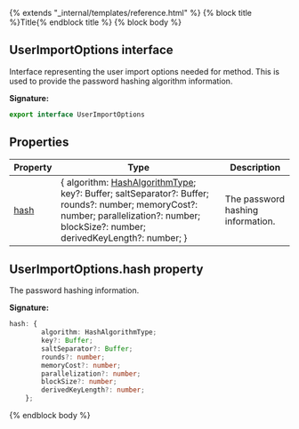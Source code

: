 {% extends "_internal/templates/reference.html" %}
{% block title %}Title{% endblock title %}
{% block body %}

## UserImportOptions interface

Interface representing the user import options needed for  method. This is used to provide the password hashing algorithm information.

<b>Signature:</b>

```typescript
export interface UserImportOptions 
```

## Properties

|  Property | Type | Description |
|  --- | --- | --- |
|  [hash](./firebase-admin_auth.userimportoptions.md#userimportoptionshash_property) | { algorithm: [HashAlgorithmType](./firebase-admin_.md#hashalgorithmtype_type)<!-- -->; key?: Buffer; saltSeparator?: Buffer; rounds?: number; memoryCost?: number; parallelization?: number; blockSize?: number; derivedKeyLength?: number; } | The password hashing information. |

## UserImportOptions.hash property

The password hashing information.

<b>Signature:</b>

```typescript
hash: {
        algorithm: HashAlgorithmType;
        key?: Buffer;
        saltSeparator?: Buffer;
        rounds?: number;
        memoryCost?: number;
        parallelization?: number;
        blockSize?: number;
        derivedKeyLength?: number;
    };
```
{% endblock body %}

